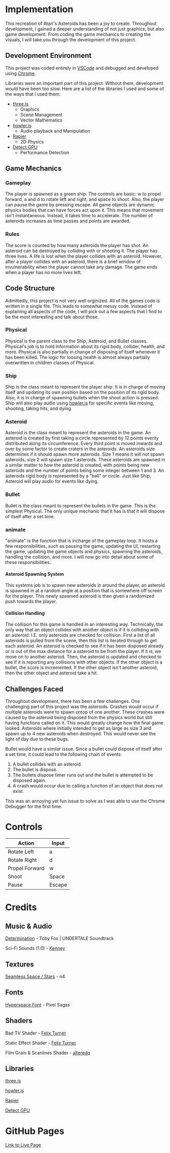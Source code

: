 # Implementation

This recreation of Atari's Asteroids has been a joy to create. Throughout development, I gained a deeper understanding of not just graphics, but also game development. From coding the game mechanics to creating the visuals, I will take you through the development of this project.

## Development Environment

This project was coded entirely in [VSCode](https://code.visualstudio.com) and debugged and developed using [Chrome](https://www.google.com/chrome).

Libraries were an important part of this project. Without them, development would have been too slow. Here are a list of the libraries I used and some of the ways that I used them:

* [three.js](https://threejs.org)
    * Graphics
    * Scene Management
    * Vector Mathematics
* [howler.js](https://howlerjs.com)
    * Audio playback and Manipulation
* [Rapier](https://rapier.rs)
    * 2D Physics
* [Detect GPU](https://github.com/pmndrs/detect-gpu#readme)
    * Performance Detection

## Game Mechanics

### Gameplay

The player is spawned as a green ship. The controls are basic: w to propel forward, a and d to rotate left and right, and space to shoot. Also, the player can pause the game by pressing escape. All game objects are dynamic physics bodies that can have forces act upon it. This means that movement isn't instantaneous. Instead, it takes time to accelerate. The number of asteroids increases as time passes and points are awarded.

### Rules

The score is counted by how many asteroids the player has shot. An asteroid can be destroyed by colliding with or shooting it. The player has three lives. A life is lost when the player collides with an asteroid. However, after a player collides with an asteroid, there is a brief window of invulnerability when the player cannot take any damage. The game ends when a player has no more lives left.

## Code Structure

Admittedly, this project is not very well orginized. All of the games code is written in a single file. This leads to somewhat messy code. Instead of explaining all aspects of the code, I will pick out a few aspects that I find to be the most interesting and talk about those.

### Physical

Physical is the parent class to the Ship, Asteroid, and Bullet classes. Physical's job is to hold information about its rigid body, collider, health, and more. Physical is also partially in change of disposing of itself whenever it has been killed. The logic for loosing health is almost always partially overwritten in children classes of Physical.

### Ship

Ship is the class meant to represent the player ship. It is in charge of moving itself and updating its own position based on the position of its rigid body. Also, it is in charge of spawning bullets when the shoot action is pressed. Ship will also play audio using [howler.js](https://howlerjs.com) for specific events like moving, shooting, taking hits, and dying.

### Asteroid

Asteroid is the class meant to represent the asteroids in the game. An asteroid is created by first taking a circle represented by 12 points eventy distributed along its circumference. Every third point is moved inwards and over by some factor to create craters in the asteroids. An asteroids size determines if it should spawn more asteroids. Size 1 means it will not spawn asteroids, size 2 will spawn size 1 asteroids. These asteroids are spawned in a similar matter to how the asteroid is created, with points being new asteroids and the number of points being some integer between 1 and 3. An asteroids rigid body is represented by a "ball" or circle. Just like Ship, Asteroid will play audio for events like dying.

### Bullet

Bullet is the class meant to represent the bullets in the game. This is the simplest Physical. The only unique mechanic that it has is that it will dispose of itself after a set time.

### animate

"animate" is the function that is incharge of the gameplay loop. It hosts a few responsibilities, such as pausing the game, updating the UI, restarting the game, updating the game objects and physics, spawning the asteroids, handling the collision, and more. I will now go into detail about some of these responsibilities.

#### Asteroid Spawning System

This systems job is to spawn new asteroids in around the player, an asteroid is spawned in at a random angle at a position that is somewhere off screen for the player. This newly spawned asteroid is then given a randomized push towards the player.

#### Collision Handling

The collision for this game is handled in an interesting way. Technically, the only way that an object collides with another object is if it is colliding with an asteroid. I.E. only asteroids are checked for collision. First a list of all asteroids is pulled from the scene, then this list is iterated through to get each asteroid. An asteroid is checked to see if it has been disposed already or is out of the max distance for a asteroid to be from the player. If it is, we move on to another asteroid. Then, the asteroid is updated and checked to see if it is reporting any collisions with other objects. If the other object is a bullet, the score is incremented. If the other object isn't another asteroid, then the other object and asteroid take a hit.

## Challenges Faced

Throughout development, there has been a few challenges. One challenging part of this project was the asteroids. Crashes would occur if multiple asteroids were to spawn ontop of one another. These crashes were caused by the asteroid being disposed from the physics world but still having functions called on it. This would greatly change how the final game looked. Asteroids where initially intended to get as large as size 3 and spawn up to 4 new asteroids when destroyed. This would never see the light of day due to these bugs.

Bullet would have a similar issue. Since a bullet could dispose of itself after a set time, it could lead to the following chain of events:

1. A bullet collides with an asteroid.
1. The bullet is dispose.
1. The bullets dispose timer runs out and the bullet is attempted to be disposed again.
1. A crash would occur due to calling a function of an object that does not exist.

This was an annoying yet fun issue to solve as I was able to use the Chrome Debugger for the first time.

# Controls

| Action | Input |
| --- | --- |
| Rotate Left | a |
| Rotate Right | d |
| Propel Forward | w |
| Shoot | Space |
| Pause | Escape |

# Credits

## Music & Audio

[Determination](https://www.youtube.com/watch?v=h1wSPmlZV-w) - Toby Fox | UNDERTALE Soundtrack

Sci-Fi Sounds (1.0) - [Kenney](www.kenney.nl)

## Textures

[Seamless Space / Stars](https://opengameart.org/content/seamless-space-stars) - n4

## Fonts

[Hyperspace Font](https://www.fontspace.com/hyperspace-font-f18038) - Pixel Sagas

## Shaders

Bad TV Shader - [Felix Turner](www.airtight.cc)

Static Effect Shader - [Felix Turner](www.airtight.cc)

Film Grain & Scanlines Shader - [alteredq](http://alteredqualia.com)

## Libraries

[three.js](https://threejs.org)

[howler.js](https://howlerjs.com)

[Rapier](https://rapier.rs)

[Detect GPU](https://github.com/pmndrs/detect-gpu#readme)

# GitHub Pages

[Link to Live Page](https://jakedesposito.github.io/cs-452-project-1)
